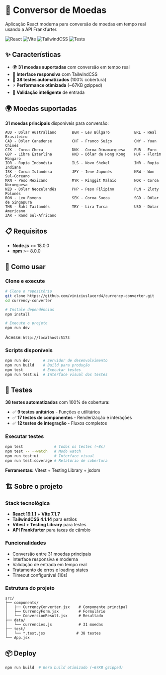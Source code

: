 # 💱 Conversor de Moedas

Aplicação React moderna para conversão de moedas em tempo real usando a API Frankfurter.

![React](https://img.shields.io/badge/React-19.1.1-blue?logo=react)
![Vite](https://img.shields.io/badge/Vite-7.1.7-646CFF?logo=vite)
![TailwindCSS](https://img.shields.io/badge/TailwindCSS-4.1.14-38B2AC?logo=tailwind-css)
![Tests](https://img.shields.io/badge/Tests-38%20passing-brightgreen)

## ✨ Características

- 🌍 **31 moedas suportadas** com conversão em tempo real
- 📱 **Interface responsiva** com TailwindCSS
- 🧪 **38 testes automatizados** (100% cobertura)
- ⚡ **Performance otimizada** (~67KB gzipped)
- 🔧 **Validação inteligente** de entrada

## 🌍 Moedas suportadas

**31 moedas principais** disponíveis para conversão:

```
AUD - Dólar Australiano       BGN - Lev Búlgaro           BRL - Real Brasileiro
CAD - Dólar Canadense         CHF - Franco Suíço          CNY - Yuan Chinês  
CZK - Coroa Checa             DKK - Coroa Dinamarquesa    EUR - Euro
GBP - Libra Esterlina         HKD - Dólar de Hong Kong    HUF - Florim Húngaro
IDR - Rupia Indonésia         ILS - Novo Shekel           INR - Rupia Indiana
ISK - Coroa Islandesa         JPY - Iene Japonês          KRW - Won Sul-Coreano
MXN - Peso Mexicano           MYR - Ringgit Malaio        NOK - Coroa Norueguesa
NZD - Dólar Neozelandês       PHP - Peso Filipino         PLN - Zloty Polonês
RON - Leu Romeno              SEK - Coroa Sueca           SGD - Dólar de Singapura
THB - Baht Tailandês          TRY - Lira Turca            USD - Dólar Americano
ZAR - Rand Sul-Africano
```

## 📋 Requisitos

- **Node.js** >= 18.0.0
- **npm** >= 8.0.0

## 🚀 Como usar

### Clone e execute

```bash
# Clone o repositório
git clone https://github.com/viniciuslacerd4/currency-converter.git
cd currency-converter

# Instale dependências
npm install

# Execute o projeto
npm run dev
```

Acesse: `http://localhost:5173`

### Scripts disponíveis

```bash
npm run dev      # Servidor de desenvolvimento
npm run build    # Build para produção
npm test         # Executar testes
npm run test:ui  # Interface visual dos testes
```

## 🧪 Testes

**38 testes automatizados** com 100% de cobertura:

- ✅ **9 testes unitários** - Funções e utilitários
- ✅ **17 testes de componentes** - Renderização e interações  
- ✅ **12 testes de integração** - Fluxos completos

### Executar testes

```bash
npm test              # Todos os testes (~8s)
npm test -- --watch   # Modo watch
npm run test:ui       # Interface visual
npm run test:coverage # Relatório de cobertura
```

**Ferramentas:** Vitest + Testing Library + jsdom

## 🏗️ Sobre o projeto

### Stack tecnológica
- **React 19.1.1** + **Vite 7.1.7** 
- **TailwindCSS 4.1.14** para estilos
- **Vitest + Testing Library** para testes
- **API Frankfurter** para taxas de câmbio

### Funcionalidades
- Conversão entre 31 moedas principais
- Interface responsiva e moderna
- Validação de entrada em tempo real
- Tratamento de erros e loading states
- Timeout configurável (10s)

### Estrutura do projeto
```
src/
├── components/
│   ├── CurrencyConverter.jsx    # Componente principal
│   ├── CurrencyForm.jsx         # Formulário
│   └── ConversionResult.jsx     # Resultado
├── data/
│   └── currencies.js            # 31 moedas
├── test/
│   └── *.test.jsx              # 38 testes
└── App.jsx
```

## 📦 Deploy

```bash
npm run build  # Gera build otimizado (~67KB gzipped)
```
